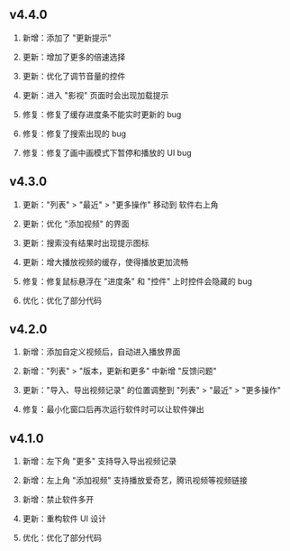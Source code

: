 ## v4.4.0

1. 新增：添加了 "更新提示"

2. 更新：增加了更多的倍速选择

3. 更新：优化了调节音量的控件

4. 更新：进入 "影视" 页面时会出现加载提示

5. 修复：修复了缓存进度条不能实时更新的 bug

6. 修复：修复了搜索出现的 bug

7. 修复：修复了画中画模式下暂停和播放的 UI bug

## v4.3.0

1. 更新："列表" > "最近" > "更多操作" 移动到 软件右上角

2. 更新：优化 "添加视频" 的界面

3. 更新：搜索没有结果时出现提示图标

4. 更新：增大播放视频的缓存，使得播放更加流畅

5. 修复：修复鼠标悬浮在 "进度条" 和 "控件" 上时控件会隐藏的 bug

6. 优化：优化了部分代码

## v4.2.0

1. 新增：添加自定义视频后，自动进入播放界面

2. 新增："列表" > "版本，更新和更多" 中新增 "反馈问题"

3. 更新："导入、导出视频记录" 的位置调整到 "列表" > "最近" > "更多操作"

4. 修复：最小化窗口后再次运行软件时可以让软件弹出

## v4.1.0

1. 新增：左下角 "更多" 支持导入导出视频记录

2. 新增：左上角 "添加视频" 支持播放爱奇艺，腾讯视频等视频链接

3. 新增：禁止软件多开

4. 更新：重构软件 UI 设计

5. 优化：优化了部分代码
